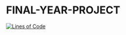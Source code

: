 # FINAL-YEAR-PROJECT
[![Lines of Code](https://sonarcloud.io/api/project_badges/measure?project=wambugucoder_FINAL-YEAR-PROJECT&metric=ncloc)](https://sonarcloud.io/dashboard?id=wambugucoder_FINAL-YEAR-PROJECT)